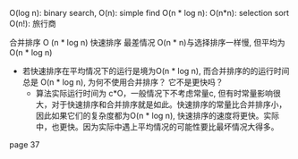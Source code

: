 O(log n): binary search,
O(n): simple find
O(n * log n): 
O(n*n): selection sort
O(n!): 旅行商

合并排序 O (n * log n)
快速排序 最差情况 O(n * n)与选择排序一样慢, 但平均为 O(n * log n)
- 若快速排序在平均情况下的运行是境为O(n * log n), 而合并排序的的运行时间总是 O(n * log n), 为何不使用合并排序？ 它不是更快吗？
    - 算法实际运行时间为 c*O，一般情况下不考虑常量c, 但有时常量影响很大，对于快速排序和合并排序就是如此。快速排序的常量比合并排序小，因此如果它们的复杂度都为O(n * log n), 快速排序的速度将更快。实际中，也更快。因为实际中遇上平均情况的可能性要比最坏情况大得多。

page 37
